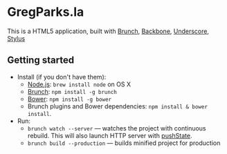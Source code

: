 # GregParks.la

This is a HTML5 application, built with [Brunch](http://brunch.io), [Backbone](http://backbonejs.org/), [Underscore](http://underscorejs.org/), [Stylus](http://learnboost.github.io/stylus/)

## Getting started
* Install (if you don't have them):
    * [Node.js](http://nodejs.org): `brew install node` on OS X
    * [Brunch](http://brunch.io): `npm install -g brunch`
    * [Bower](http://bower.io): `npm install -g bower`
    * Brunch plugins and Bower dependencies: `npm install & bower install`.
* Run:
    * `brunch watch --server` — watches the project with continuous rebuild. This will also launch HTTP server with [pushState](https://developer.mozilla.org/en-US/docs/Web/Guide/API/DOM/Manipulating_the_browser_history).
    * `brunch build --production` — builds minified project for production

